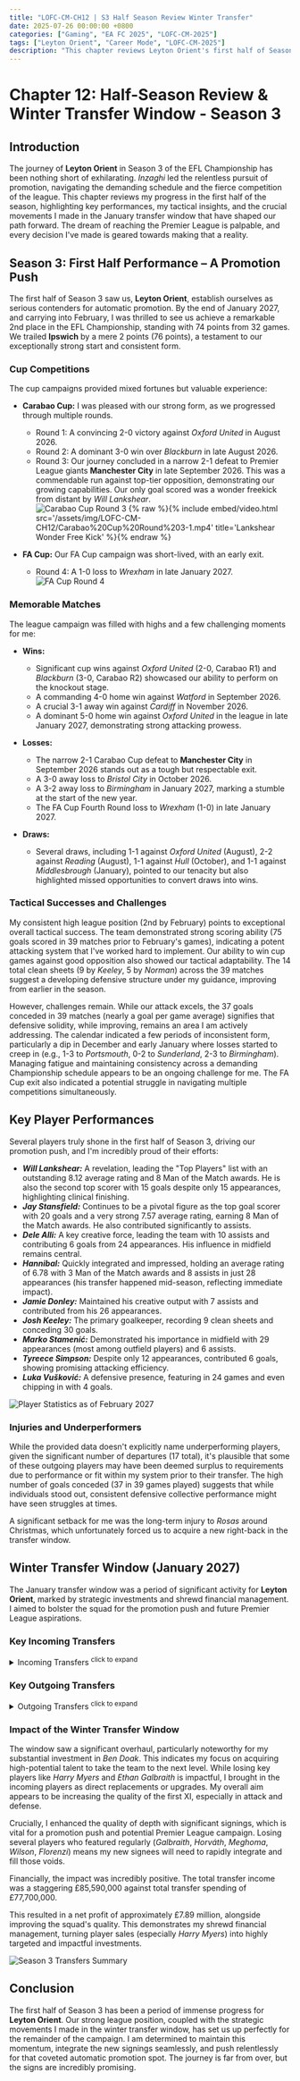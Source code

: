 ```yaml
---
title: "LOFC-CM-CH12 | S3 Half Season Review Winter Transfer"
date: 2025-07-26 00:00:00 +0800
categories: ["Gaming", "EA FC 2025", "LOFC-CM-2025"]
tags: ["Leyton Orient", "Career Mode", "LOFC-CM-2025"]
description: "This chapter reviews Leyton Orient's first half of Season 3 in the EFL Championship, highlighting key performances, tactical insights, and crucial movements made in the January transfer window. It covers the team's promotion push, cup campaigns, memorable matches, and key player performances, along with a detailed look at incoming and outgoing transfers and their financial impact."
---
```


# Chapter 12: Half-Season Review & Winter Transfer Window - Season 3

## Introduction

The journey of **Leyton Orient** in Season 3 of the EFL Championship has been nothing short of exhilarating. *Inzaghi* led the relentless pursuit of promotion, navigating the demanding schedule and the fierce competition of the league. This chapter reviews my progress in the first half of the season, highlighting key performances, my tactical insights, and the crucial movements I made in the January transfer window that have shaped our path forward. The dream of reaching the Premier League is palpable, and every decision I've made is geared towards making that a reality.

## Season 3: First Half Performance – A Promotion Push

The first half of Season 3 saw us, **Leyton Orient**, establish ourselves as serious contenders for automatic promotion. By the end of January 2027, and carrying into February, I was thrilled to see us achieve a remarkable 2nd place in the EFL Championship, standing with 74 points from 32 games. We trailed **Ipswich** by a mere 2 points (76 points), a testament to our exceptionally strong start and consistent form.

### Cup Competitions

The cup campaigns provided mixed fortunes but valuable experience:

*   **Carabao Cup:** I was pleased with our strong form, as we progressed through multiple rounds.
    *   Round 1: A convincing 2-0 victory against *Oxford United* in August 2026.
    *   Round 2: A dominant 3-0 win over *Blackburn* in late August 2026.
    *   Round 3: Our journey concluded in a narrow 2-1 defeat to Premier League giants **Manchester City** in late September 2026. This was a commendable run against top-tier opposition, demonstrating our growing capabilities. Our only goal scored was a wonder freekick from distant by *Will Lankshear*.    
    ![Carabao Cup Round 3](assets/img/LOFC-CM-CH12/Carabao%20Cup%20Round%203.png)
    {% raw %}{% include embed/video.html src='/assets/img/LOFC-CM-CH12/Carabao%20Cup%20Round%203-1.mp4' title='Lankshear Wonder Free Kick' %}{% endraw %}

*   **FA Cup:** Our FA Cup campaign was short-lived, with an early exit.
    *   Round 4: A 1-0 loss to *Wrexham* in late January 2027.
    ![FA Cup Round 4](assets/img/LOFC-CM-CH12/FA%20Cup%20Round%204.png)

### Memorable Matches

The league campaign was filled with highs and a few challenging moments for me:

*   **Wins:**
    *   Significant cup wins against *Oxford United* (2-0, Carabao R1) and *Blackburn* (3-0, Carabao R2) showcased our ability to perform on the knockout stage.
    *   A commanding 4-0 home win against *Watford* in September 2026.
    *   A crucial 3-1 away win against *Cardiff* in November 2026.
    *   A dominant 5-0 home win against *Oxford United* in the league in late January 2027, demonstrating strong attacking prowess.

*   **Losses:**
    *   The narrow 2-1 Carabao Cup defeat to **Manchester City** in September 2026 stands out as a tough but respectable exit.
    *   A 3-0 away loss to *Bristol City* in October 2026.
    *   A 3-2 away loss to *Birmingham* in January 2027, marking a stumble at the start of the new year.
    *   The FA Cup Fourth Round loss to *Wrexham* (1-0) in late January 2027.

*   **Draws:**
    *   Several draws, including 1-1 against *Oxford United* (August), 2-2 against *Reading* (August), 1-1 against *Hull* (October), and 1-1 against *Middlesbrough* (January), pointed to our tenacity but also highlighted missed opportunities to convert draws into wins.

### Tactical Successes and Challenges

My consistent high league position (2nd by February) points to exceptional overall tactical success. The team demonstrated strong scoring ability (75 goals scored in 39 matches prior to February's games), indicating a potent attacking system that I've worked hard to implement. Our ability to win cup games against good opposition also showed our tactical adaptability. The 14 total clean sheets (9 by *Keeley*, 5 by *Norman*) across the 39 matches suggest a developing defensive structure under my guidance, improving from earlier in the season.

However, challenges remain. While our attack excels, the 37 goals conceded in 39 matches (nearly a goal per game average) signifies that defensive solidity, while improving, remains an area I am actively addressing. The calendar indicated a few periods of inconsistent form, particularly a dip in December and early January where losses started to creep in (e.g., 1-3 to *Portsmouth*, 0-2 to *Sunderland*, 2-3 to *Birmingham*). Managing fatigue and maintaining consistency across a demanding Championship schedule appears to be an ongoing challenge for me. The FA Cup exit also indicated a potential struggle in navigating multiple competitions simultaneously.

## Key Player Performances

Several players truly shone in the first half of Season 3, driving our promotion push, and I'm incredibly proud of their efforts:

*   ***Will Lankshear:*** A revelation, leading the "Top Players" list with an outstanding 8.12 average rating and 8 Man of the Match awards. He is also the second top scorer with 15 goals despite only 15 appearances, highlighting clinical finishing.
*   ***Jay Stansfield:*** Continues to be a pivotal figure as the top goal scorer with 20 goals and a very strong 7.57 average rating, earning 8 Man of the Match awards. He also contributed significantly to assists.
*   ***Dele Alli:*** A key creative force, leading the team with 10 assists and contributing 6 goals from 24 appearances. His influence in midfield remains central.
*   ***Hannibal:*** Quickly integrated and impressed, holding an average rating of 6.78 with 3 Man of the Match awards and 8 assists in just 28 appearances (his transfer happened mid-season, reflecting immediate impact).
*   ***Jamie Donley:*** Maintained his creative output with 7 assists and contributed from his 26 appearances.
*   ***Josh Keeley:*** The primary goalkeeper, recording 9 clean sheets and conceding 30 goals.
*   ***Marko Stamenić:*** Demonstrated his importance in midfield with 29 appearances (most among outfield players) and 6 assists.
*   ***Tyreece Simpson:*** Despite only 12 appearances, contributed 6 goals, showing promising attacking efficiency.
*   ***Luka Vušković:*** A defensive presence, featuring in 24 games and even chipping in with 4 goals.

![Player Statistics as of February 2027](assets/img/LOFC-CM-CH12/Player%20Stat%2020270215.png)

### Injuries and Underperformers

While the provided data doesn't explicitly name underperforming players, given the significant number of departures (17 total), it's plausible that some of these outgoing players may have been deemed surplus to requirements due to performance or fit within my system prior to their transfer. The high number of goals conceded (37 in 39 games played) suggests that while individuals stood out, consistent defensive collective performance might have seen struggles at times.

A significant setback for me was the long-term injury to *Rosas* around Christmas, which unfortunately forced us to acquire a new right-back in the transfer window.

## Winter Transfer Window (January 2027)

The January transfer window was a period of significant activity for **Leyton Orient**, marked by strategic investments and shrewd financial management. I aimed to bolster the squad for the promotion push and future Premier League aspirations.

### Key Incoming Transfers

<details>
  <summary>Incoming Transfers <sup>click to expand</sup></summary>

*   ***Ben Doak***
    *   Position: RM | RW (Winger)
    *   Age: 20
    *   Previous club: **Inter**
    *   Transfer fee: £28.9M (Value: €31M, Wage: €55K)
*   Rationale: A massive investment signalling my clear intent for promotion. I see *Doak* as an explosive attacking talent to bolster **Leyton Orient's** forward line, potentially adding pace, flair, and direct goal threat crucial for a promotion push and future Premier League aspirations. His high potential (86) and current rating (78) make him a key long-term asset for me.

*   ***Hannibal***
    *   Position: CM | CAM (Midfielder)
    *   Age: 23
    *   Previous club: **Burnley**
    *   Transfer fee: *Ethan Galbraith* + £7.6M (part-exchange deal, valuing *Galbraith* at around £8M as well) (Value: €11.5M, Wage: €41K)
*   Rationale: A swap deal that brings in a versatile, high-energy midfielder. I believe *Hannibal* offers a different dynamic in midfield, with potential for box-to-box contributions, pressing, and creativity, replacing the outgoing *Ethan Galbraith*. His current rating (76) and potential (81) make him a valuable addition to my squad.
</details>

### Key Outgoing Transfers

<details>
  <summary>Outgoing Transfers <sup>click to expand</sup></summary>

*   ***Ethan Galbraith***
    *   New club: **Burnley** (part of *Hannibal* deal)
    *   Transfer fee: Part-exchange for *Hannibal* (+ £7.6M cash)
*   Rationale: *Galbraith* played a lot of games over the past seasons, making him one of my most featured players. That being said, *Galbraith*'s overall rating has hit a plateau at 73, making him unlikely to be able to compete at the top flight. I saw the swap deal as a tactical upgrade for my midfield.
</details>

### Impact of the Winter Transfer Window

The window saw a significant overhaul, particularly noteworthy for my substantial investment in *Ben Doak*. This indicates my focus on acquiring high-potential talent to take the team to the next level. While losing key players like *Harry Myers* and *Ethan Galbraith* is impactful, I brought in the incoming players as direct replacements or upgrades. My overall aim appears to be increasing the quality of the first XI, especially in attack and defense.

Crucially, I enhanced the quality of depth with significant signings, which is vital for a promotion push and potential Premier League campaign. Losing several players who featured regularly (*Galbraith*, *Horváth*, *Meghoma*, *Wilson*, *Florenzi*) means my new signees will need to rapidly integrate and fill those voids.

Financially, the impact was incredibly positive. The total transfer income was a staggering £85,590,000 against total transfer spending of £77,700,000. 

This resulted in a net profit of approximately £7.89 million, alongside improving the squad's quality. This demonstrates my shrewd financial management, turning player sales (especially *Harry Myers*) into highly targeted and impactful investments.

![Season 3 Transfers Summary](assets/img/LOFC-CM-CH12/Season%203%20Transfers%20Summary.png)

## Conclusion

The first half of Season 3 has been a period of immense progress for **Leyton Orient**. Our strong league position, coupled with the strategic movements I made in the winter transfer window, has set us up perfectly for the remainder of the campaign. I am determined to maintain this momentum, integrate the new signings seamlessly, and push relentlessly for that coveted automatic promotion spot. The journey is far from over, but the signs are incredibly promising.

